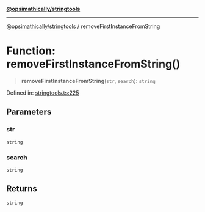 [**@opsimathically/stringtools**](../README.md)

***

[@opsimathically/stringtools](../README.md) / removeFirstInstanceFromString

# Function: removeFirstInstanceFromString()

> **removeFirstInstanceFromString**(`str`, `search`): `string`

Defined in: [stringtools.ts:225](https://github.com/opsimathically/stringtools/blob/faa17bac9cdf684aed1d7d7ffad0c9409cb58c8c/src/stringtools.ts#L225)

## Parameters

### str

`string`

### search

`string`

## Returns

`string`
